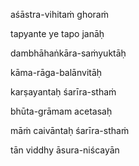 aśāstra-vihitaṁ ghoraṁ

tapyante ye tapo janāḥ

dambhāhaṅkāra-saṁyuktāḥ

kāma-rāga-balānvitāḥ

karṣayantaḥ śarīra-sthaṁ

bhūta-grāmam acetasaḥ

māṁ caivāntaḥ śarīra-sthaṁ

tān viddhy āsura-niścayān
